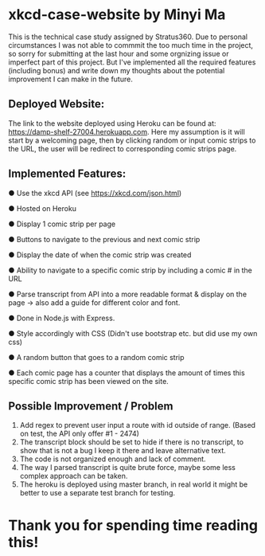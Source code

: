 # xkcd-case-website by Minyi Ma
This is the technical case study assigned by Stratus360. Due to personal circumstances I was not able to commmit the too much time in the project, so sorry for submitting at the last hour and some orgnizing issue or imperfect part of this project. But I've implemented all the required features (including bonus) and write down my thoughts about the potential improvement I can make in the future.

## Deployed Website: 
The link to the website deployed using Heroku can be found at: https://damp-shelf-27004.herokuapp.com. Here my assumption is it will start by a welcoming page, then by clicking random or input comic strips to the URL, the user will be redirect to corresponding comic strips page.

## Implemented Features: 
● Use the xkcd API (see https://xkcd.com/json.html)

● Hosted on Heroku

● Display 1 comic strip per page

● Buttons to navigate to the previous and next comic strip

● Display the date of when the comic strip was created

● Ability to navigate to a specific comic strip by including a comic # in the URL

● Parse transcript from API into a more readable format & display on the page -> also add a guide for different color and font.

● Done in Node.js with Express.

● Style accordingly with CSS (Didn't use bootstrap etc. but did use my own css)

● A random button that goes to a random comic strip

● Each comic page has a counter that displays the amount of times this specific comic strip has been viewed on the site.

## Possible Improvement / Problem
1. Add regex to prevent user input a route with id outside of range. (Based on test, the API only offer #1 - 2474)
2. The transcript block should be set to hide if there is no transcript, to show that is not a bug I keep it there and leave alternative text.
3. The code is not organized enough and lack of comment. 
4. The way I parsed transcript is quite brute force, maybe some less complex approach can be taken. 
5. The heroku is deployed using master branch, in real world it might be better to use a separate test branch for testing. 

# Thank you for spending time reading this!

